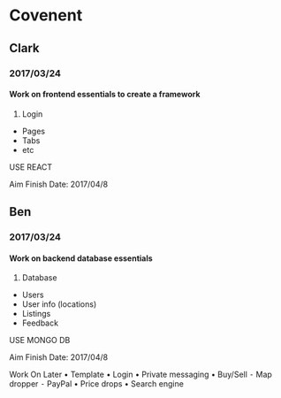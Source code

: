 # Covenent
## Clark
### 2017/03/24
#### Work on frontend essentials to create a framework

1. Login
* Pages
* Tabs
* etc
  
USE REACT

Aim Finish Date: 2017/04/8

## Ben
### 2017/03/24
#### Work on backend database essentials
1. Database
* Users
* User info (locations)
* Listings
* Feedback

USE MONGO DB

Aim Finish Date: 2017/04/8

Work On Later
•	Template
	•	Login
	•	Private messaging
	•	Buy/Sell
	⁃	Map dropper
	⁃	PayPal
	•	Price drops
	•	Search engine
